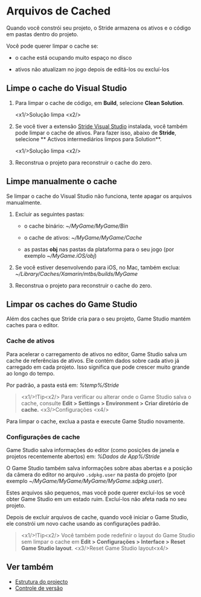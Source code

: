 # Arquivos de Cached

Quando você constrói seu projeto, o Stride armazena os ativos e o código em pastas dentro do projeto.

Você pode querer limpar o cache se:

* o cache está ocupando muito espaço no disco

* ativos não atualizam no jogo depois de editá-los ou excluí-los

## Limpe o cache do Visual Studio

1. Para limpar o cache de código, em **Build**, selecione **Clean Solution**.

   <x1\/>Solução limpa <x2\/>

2. Se você tiver a extensão [Stride Visual Studio](../get-started/visual-studio-extension.md) instalada, você também pode limpar o cache de ativos. Para fazer isso, abaixo de **Stride**, selecione ** Activos intermediários limpos para Solution**.

   <x1\/>Solução limpa <x2\/>

3. Reconstrua o projeto para reconstruir o cache do zero.

## Limpe manualmente o cache

Se limpar o cache do Visual Studio não funciona, tente apagar os arquivos manualmente.

1. Excluir as seguintes pastas:

   * o cache binário: *~\/MyGame\/MyGame\/Bin*

   * o cache de ativos: *~\/MyGame\/MyGame\/Cache*

   * as pastas **obj** nas pastas da plataforma para o seu jogo (por exemplo *~\/MyGame.iOS\/obj*)

2. Se você estiver desenvolvendo para iOS, no Mac, também exclua: *~\/Library\/Caches\/Xamarin\/mtbs\/builds\/MyGame*

3. Reconstrua o projeto para reconstruir o cache do zero.

## Limpar os caches do Game Studio

Além dos caches que Stride cria para o seu projeto, Game Studio mantém caches para o editor.

### Cache de ativos

Para acelerar o carregamento de ativos no editor, Game Studio salva um cache de referências de ativos. Ele contém dados sobre cada ativo já carregado em cada projeto. Isso significa que pode crescer muito grande ao longo do tempo.

Por padrão, a pasta está em: *%temp%\/Stride*

> <x1\/>!Tip<x2\/>
> Para verificar ou alterar onde o Game Studio salva o cache, consulte **Edit > Settings > Environment > Criar diretório de cache.**
> <x3\/>Configurações <x4\/>

Para limpar o cache, exclua a pasta e execute Game Studio novamente.

### Configurações de cache

Game Studio salva informações do editor (como posições de janela e projetos recentemente abertos) em: *%Dados de App%\/Stride*

O Game Studio também salva informações sobre abas abertas e a posição da câmera do editor no arquivo `.sdpkg.user` na pasta do projeto (por exemplo *~\/MyGame\/MyGame\/MyGame\/MyGame.sdpkg.user*).

Estes arquivos são pequenos, mas você pode querer excluí-los se você obter Game Studio em um estado ruim. Excluí-los não afeta nada no seu projeto.

Depois de excluir arquivos de cache, quando você iniciar o Game Studio, ele constrói um novo cache usando as configurações padrão.

> <x1\/>!Tip<x2\/>
> Você também pode redefinir o layout do Game Studio sem limpar o cache em **Edit > Configurações > Interface > Reset Game Studio layout**.
> <x3\/>Reset Game Studio layout<x4\/>

## Ver também

* [Estrutura do projecto](project-structure.md)
* [Controle de versão](version-control.md)